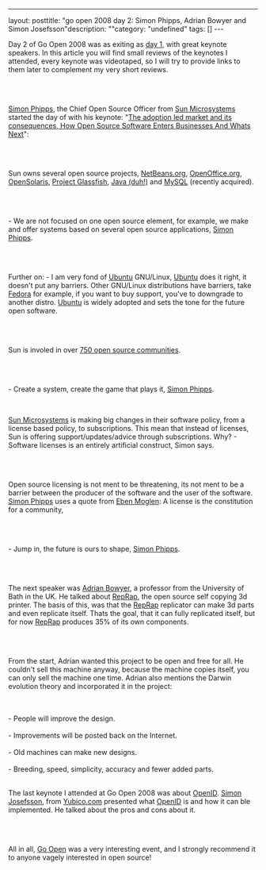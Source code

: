 --- 
layout: posttitle: "go open 2008 day 2: Simon Phipps, Adrian Bowyer and Simon Josefsson"description: ""category: "undefined" tags: [] --- <p>Day 2 of Go Open 2008 was as exiting as <a href="http://phun-ky.net/2008/04/go-open-day-1">day 1</a>, with great keynote speakers. In this article you will find small reviews of the keynotes I attended, every keynote was videotaped, so I will try to provide links to them later to complement my very short reviews.</p> <br/><br/><p><a href="http://www.webmink.net/">Simon Phipps</a>, the Chief Open Source Officer from <a href="http://www.sun.com">Sun Microsystems</a> started the day of with his keynote: "<a href="http://mediacast.sun.com/users/sunmink/media/0815d-GoOpen08-Oslo.pdf">The adoption led market and its consequences, How Open Source Software Enters Businesses And Whats Next</a>":</p><br/><br/><p>Sun owns several open source projects, <a href="http://www.netbeans.org">NetBeans.org</a>, <a href="http://www.openoffice.org">OpenOffice.org</a>, <a href="http://www.opensolaris.org">OpenSolaris</a>, <a href="https://glassfish.dev.java.net/">Project Glassfish</a>, <a href="http://java.sun.com">Java (duh!)</a> and <a href="http://www.mysql.com">MySQL</a> (recently acquired).</p><br/><br/><p>- We are not focused on one open source element, for example, we make and offer systems based on several open source applications, <a href="http://www.webmink.net/">Simon Phipps</a>.</p><br/><br/><p>Further on: - I am very fond of <a href="http://www.ubuntu.com">Ubuntu</a> GNU/Linux, <a href="http://www.ubuntu.com">Ubuntu</a> does it right, it doesn't put any barriers. Other GNU/Linux distributions have barriers, take <a href="http://fedoraproject.org">Fedora</a> for example, if you want to buy support, you've to downgrade to another distro. <a href="http://www.ubuntu.com">Ubuntu</a> is widely adopted and sets the tone for the future open software.</p><br/><br/><p>Sun is involed in over <a href="http://www.sun.com/software/opensource/index.jsp">750 open source communities</a>.</p><br/><br/><p>- Create a system, create the game that plays it, <a href="http://www.webmink.net/">Simon Phipps</a>.</p><br/><img src="/img/DSC00070.JPG" alt="" class="reflect rheight22" /><br/><p><a href="http://www.sun.com">Sun Microsystems</a> is making big changes in their software policy, from a license based policy, to subscriptions. This mean that instead of licenses, Sun is offering support/updates/advice through subscriptions. Why? - Software licenses is an entirely artificial construct, Simon says.</p><br/><br/><p>Open source licensing is not ment to be threatening, its not ment to be a barrier between the producer of the software and the user of the software. <a href="http://www.webmink.net/">Simon Phipps</a> uses a quote from <a href="http://en.wikipedia.org/wiki/Eben_Moglen">Eben Moglen</a>: A license is the constitution for a community, </p><br/><br/><p>- Jump in, the future is ours to shape, <a href="http://www.webmink.net/">Simon Phipps</a>.</p><br/><br/><p>The next speaker was <a href="http://people.bath.ac.uk/ensab/">Adrian Bowyer</a>, a professor from the University of Bath in the UK. He talked about <a href="http://www.reprap.org">RepRap</a>, the open source self copying 3d printer. The basis of this, was that the <a href="http://www.reprap.org">RepRap</a> replicator can make 3d parts and even replicate itself. Thats the goal, that it can fully replicated itself, but for now <a href="http://www.reprap.org">RepRap</a> produces 35% of its own components.</p><br/><br/><p>From the start, Adrian wanted this project to be open and free for all. He couldn't sell this machine anyway, because the machine copies itself, you can only sell the machine one time. Adrian also mentions the Darwin evolution theory and incorporated it in the project:</p><br/><br/>- People will improve the design.<br/><br/>- Improvements will be posted back on the Internet.<br/><br/>- Old machines can make new designs.<br/><br/>- Breeding, speed, simplicity, accuracy and fewer added parts.<br/><br/><img src="/img/DSC00071.JPG" alt="" class="reflect rheight22" /><br/><p>The last keynote I attended at Go Open 2008 was about <a href="http://www.openid.net">OpenID</a>. <a href="http://blog.josefsson.org/">Simon Josefsson</a>, from <a href="http://www.yubico.com">Yubico.com</a> presented what <a href="http://www.openid.net">OpenID</a> is and how it can ble implemented. He talked about the pros and cons about it. </p><br/><br/><p>All in all, <a href="http://www.goopen.no">Go Open</a> was a very interesting event, and I strongly recommend it to anyone vagely interested in open source!</p><br/>